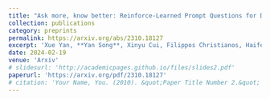 ```yaml
---
title: "Ask more, know better: Reinforce-Learned Prompt Questions for Decision Making with Large Language Models"
collection: publications
category: preprints
permalink: https://arxiv.org/abs/2310.18127
excerpt: 'Xue Yan, **Yan Song**, Xinyu Cui, Filippos Christianos, Haifeng Zhang, David Henry Mguni, Jun Wang'
date: 2024-02-19
venue: 'Arxiv'
# slidesurl: 'http://academicpages.github.io/files/slides2.pdf'
paperurl: 'https://arxiv.org/pdf/2310.18127'
# citation: 'Your Name, You. (2010). &quot;Paper Title Number 2.&quot; <i>Journal 1</i>. 1(2).'
---
```

